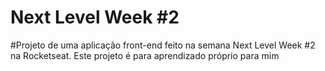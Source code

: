 # Next Level Week #2
#Projeto de uma aplicação front-end feito na semana Next Level Week #2 na Rocketseat.
Este projeto é para aprendizado próprio para mim
